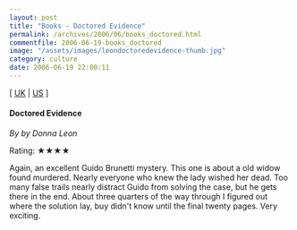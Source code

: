 ```yaml
---
layout: post
title: "Books - Doctored Evidence"
permalink: /archives/2006/06/books_doctored.html
commentfile: 2006-06-19-books_doctored
image: "/assets/images/leondoctoredevidence-thumb.jpg"
category: culture
date: 2006-06-19 22:00:11
---
```


\[ [UK](http://www.amazon.co.uk/exec/obidos/ASIN/0099446758/sr=1-9/qid=1150750297/ref=sr_1_9/026-4928692-8831613?%5Fencoding=UTF8&s=books&v=glance) | [US](http://www.amazon.com/gp/product/0143035630/sr=1-8/qid=1150750087/ref=sr_1_8/104-0014667-8280776?%5Fencoding=UTF8&s=books) \]

#### Doctored Evidence

_By by Donna Leon_

Rating: ★★★★

Again, an excellent Guido Brunetti mystery. This one is about a old widow found murdered. Nearly everyone who knew the lady wished her dead. Too many false trails nearly distract Guido from solving the case, but he gets there in the end. About three quarters of the way through I figured out where the solution lay, buy didn't know until the final twenty pages. Very exciting.
